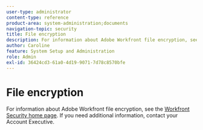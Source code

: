 ```yaml
---
user-type: administrator
content-type: reference
product-area: system-administration;documents
navigation-topic: security
title: File encryption
description: For information about Adobe Workfront file encryption, see the Workfront Security home page. If you need additional information, contact your Account Executive.
author: Caroline
feature: System Setup and Administration
role: Admin
exl-id: 36424cd3-61a0-4d19-9071-7d78c8570bfe
---
```

# File encryption

For information about Adobe Workfront file encryption, see the [Workfront Security home page](https://www.workfront.com/workfront-security). If you need additional information, contact your Account Executive.

